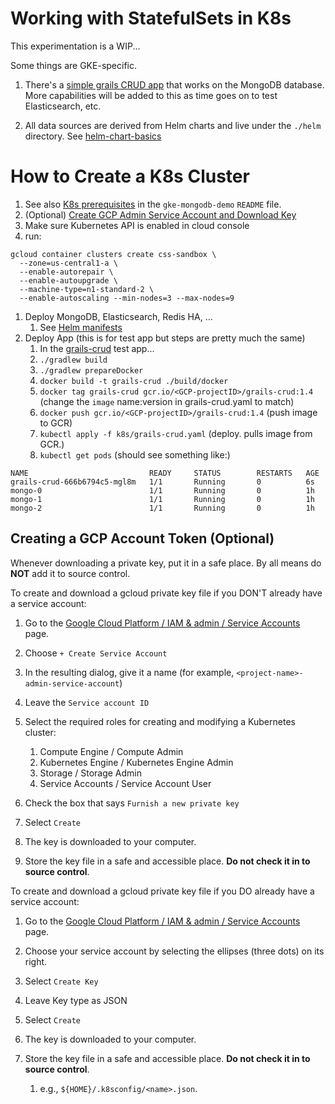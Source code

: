 # Working with StatefulSets in K8s
This experimentation is a WIP...

Some things are GKE-specific.

1. There's a [simple grails CRUD app](./grails-crud/README.md) that works on the MongoDB database.  More capabilities will be added to this as time goes on to test Elasticsearch, etc.

1. All data sources are derived from Helm charts and live under the `./helm` directory.  See [helm-chart-basics](./helm/helm-chart-basics.md)

# How to Create a K8s Cluster

1. See also [K8s prerequisites](https://github.com/graziergeek/gke-mongodb-demo/tree/432ac4402e5ee769359b97f17dc155042f0d8268#11-prerequisites) in the `gke-mongodb-demo` `README` file.
1. (Optional) [Create GCP Admin Service Account and Download Key](#creating-a-gcp-account-token)
1. Make sure Kubernetes API is enabled in cloud console
1. run:
```
gcloud container clusters create css-sandbox \
  --zone=us-central1-a \
  --enable-autorepair \
  --enable-autoupgrade \
  --machine-type=n1-standard-2 \
  --enable-autoscaling --min-nodes=3 --max-nodes=9
```
1. Deploy MongoDB, Elasticsearch, Redis HA, ...
    1. See [Helm manifests](./helm/helm-chart-basices.md)
1. Deploy App (this is for test app but steps are pretty much the same)
    1. In the [grails-crud](./grails-crud/README.md) test app...
    1. `./gradlew build`
    1. `./gradlew prepareDocker`
    1. `docker build -t grails-crud ./build/docker`
    1. `docker tag grails-crud gcr.io/<GCP-projectID>/grails-crud:1.4` (change the `image` name:version in grails-crud.yaml to match)
    1. `docker push gcr.io/<GCP-projectID>/grails-crud:1.4` (push image to GCR)
    1. `kubectl apply -f k8s/grails-crud.yaml` (deploy. pulls image from GCR.)
    1. `kubectl get pods` (should see something like:)
```
NAME                           READY     STATUS        RESTARTS   AGE
grails-crud-666b6794c5-mgl8m   1/1       Running       0          6s
mongo-0                        1/1       Running       0          1h
mongo-1                        1/1       Running       0          1h
mongo-2                        1/1       Running       0          1h
```

## Creating a GCP Account Token (Optional)
Whenever downloading a private key, put it in a safe place.  By all means do **NOT** add it to source control.

To create and download a gcloud private key file if you DON'T already have a service account:

1. Go to the [Google Cloud Platform / IAM & admin / Service Accounts](https://console.cloud.google.com/iam-admin/serviceaccounts) page.

1. Choose `+ Create Service Account`

1. In the resulting dialog, give it a name (for example, `<project-name>-admin-service-account`)

1. Leave the `Service account ID`

1. Select the required roles for creating and modifying a Kubernetes cluster:
    1. Compute Engine / Compute Admin
    1. Kubernetes Engine / Kubernetes Engine Admin
    1. Storage / Storage Admin
    1. Service Accounts / Service Account User

1. Check the box that says `Furnish a new private key`

1. Select `Create`

1. The key is downloaded to your computer.

1. Store the key file in a safe and accessible place.  **Do not check it in to source control**.

To create and download a gcloud private key file if you DO already have a service account:

1. Go to the [Google Cloud Platform / IAM & admin / Service Accounts](https://console.cloud.google.com/iam-admin/serviceaccounts) page.

1. Choose your service account by selecting the ellipses (three dots) on its right.

1. Select `Create Key`

1. Leave Key type as JSON

1. Select `Create`

1. The key is downloaded to your computer.

1. Store the key file in a safe and accessible place.  **Do not check it in to source control**.
    1. e.g., `${HOME}/.k8sconfig/<name>.json`.
